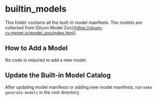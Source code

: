 # builtin_models

This folder contains all the built-in model manifests.
The models are collected from [Gluon Model Zoo}(https://gluon-cv.mxnet.io/model_zoo/index.html).

## How to Add a Model

No code is required to add a new model.

## Update the Built-in Model Catalog

After updating model manifests or adding new model manifests, run `make generate-models` in the root directory.

